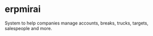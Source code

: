 # erpmirai
 System to help companies manage accounts, breaks, trucks, targets, salespeople and more.
